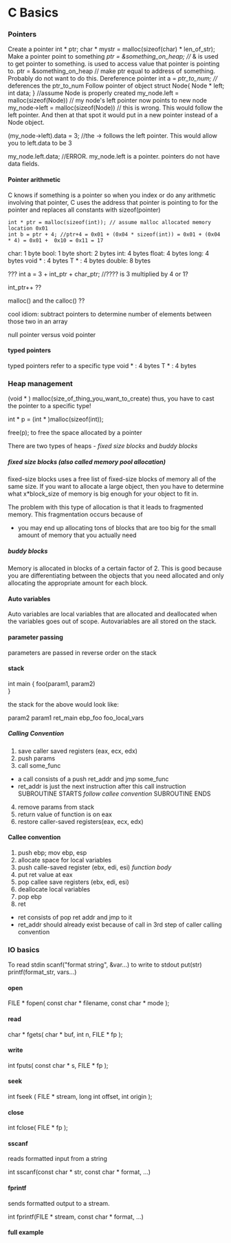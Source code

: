 C Basics
============

### Pointers
Create a pointer
    int * ptr;
    char * mystr = malloc(sizeof(char) * len_of_str);
Make a pointer point to something
    *ptr = &something_on_heap; //* & is used to get pointer to something. is used to access value that pointer is pointing to.
    ptr = &something_on_heap // make ptr equal to address of something. Probably do not want to do this.
Dereference pointer
    int a = *ptr_to_num; //* deferences the ptr_to_num
Follow pointer of object
  struct Node{
    Node * left;
    int data;
  }
  //assume Node is properly created
  my_node.left = malloc(sizeof(Node)) // my node's left pointer now points to new node
  my_node->left = malloc(sizeof(Node)) // this is wrong. This would follow the left pointer. And then at that spot it would put in a new pointer instead of a Node object.

  (my_node->left).data = 3; //the -> follows the left pointer. This would allow you to left.data to be 3

  my_node.left.data; //ERROR. my_node.left is a pointer. pointers do not have data fields.    

#### Pointer arithmetic
C knows if something is a pointer so when you index or do any arithmetic involving that pointer, C uses the address that pointer is pointing to for the pointer and replaces all constants with sizeof(pointer)

    int * ptr = malloc(sizeof(int)); // assume malloc allocated memory location 0x01
    int b = ptr + 4; //ptr+4 = 0x01 + (0x04 * sizeof(int)) = 0x01 + (0x04 * 4) = 0x01 +  0x10 = 0x11 = 17

char: 1 byte
bool: 1 byte
short: 2 bytes
int: 4 bytes
float: 4 bytes
long: 4 bytes
void * : 4 bytes
T * : 4 bytes
double: 8 bytes

???
int a = 3 + int_ptr + char_ptr; //???? is 3 multiplied by 4 or 1?

int_ptr++ ??

malloc() and the calloc() ??

cool idiom: subtract pointers to determine number of elements between those two in an array

null pointer versus void pointer


#### typed pointers
typed pointers refer to a specific type
void * : 4 bytes
T * : 4 bytes

### Heap management
(void * ) malloc(size_of_thing_you_want_to_create)
thus, you have to cast the pointer to a specific type!

int * p = (int * )malloc(sizeof(int));


free(p); to free the space allocated by a pointer


There are two types of heaps - *fixed size blocks* and *buddy blocks*

##### fixed size blocks (also called memory pool allocation)
fixed-size blocks uses a free list of fixed-size blocks of memory all of the same size. If you want to allocate a large object, then you have to determine what x*block_size of memory is big enough for your object to fit in.

The problem with this type of allocation is that it leads to fragmented memory. This fragmentation occurs because of
* you may end up allocating tons of blocks that are too big for the small amount of memory that you actually need

##### buddy blocks
Memory is allocated in blocks of a certain factor of 2. This is good because you are differentiating between the objects that you need allocated and only allocating the appropriate amount for each block.

#### Auto variables
Auto variables are local variables that are allocated and deallocated when the variables goes out of scope. Autovariables are all stored on the stack.

#### parameter passing
parameters are passed in reverse order on the stack
#### stack
int main {
    foo(param1, param2)    
}

the stack for the above would look like:

param2
param1
ret_main
ebp_foo
foo_local_vars



##### Calling Convention
1. save caller saved registers (eax, ecx, edx)
2. push params
3. call some_func
  * a call consists of a push ret_addr and jmp some_func
  * ret_addr is just the next instruction after this call instruction
SUBROUTINE STARTS
*follow callee convention*
SUBROUTINE ENDS
4. remove params from stack
5. return value of function is on eax
6. restore caller-saved registers(eax, ecx, edx)

#### Callee convention
1. push ebp; mov ebp, esp
2. allocate space for local variables
3. push calle-saved register (ebx, edi, esi)
*function body*
4. put ret value at eax
5. pop callee save registers (ebx, edi, esi)
6. deallocate local variables
7. pop ebp
8. ret
  * ret consists of pop ret addr and jmp to it
  * ret_addr should already exist because of call in 3rd step of caller calling convention

### IO basics
To read stdin
    scanf("format string", &var...)
to write to stdout
    put(str)
    printf(format_str, vars...)
#### open
FILE * fopen( const char * filename, const char * mode );
#### read
char * fgets( char * buf, int n, FILE * fp );
#### write
int fputs( const char * s, FILE * fp );
#### seek
int fseek ( FILE * stream, long int offset, int origin );
#### close
int fclose( FILE * fp );
#### sscanf
reads formatted input from a string

int sscanf(const char * str, const char * format, ...)

#### fprintf
sends formatted output to a stream.

int fprintf(FILE * stream, const char * format, ...)

#### full example
